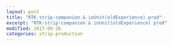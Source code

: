 ```yaml
---
layout: post
title: "RTK-strip-companion & inUnit(oldExperience) prod"
excerpt: "RTK-strip-companion & inUnit(oldExperience) prod"
modified: 2017-09-26
categories: strip-production
---
```

<div class="apester-strip" is-mobile-only="false" data-channel-tokens="5db965bb09352c68d525ad01" bottom-border-width="4" top-border-width="4"></div><script 
async src="https://static.apester.com/js/sdk/latest/apester-sdk.js"></script>
